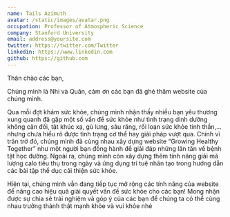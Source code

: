 ```yaml
---
name: Tails Azimuth
avatar: /static/images/avatar.png
occupation: Professor of Atmospheric Science
company: Stanford University
email: address@yoursite.com
twitter: https://twitter.com/Twitter
linkedin: https://www.linkedin.com
github: https://github.com
---
```


Thân chào các bạn,

Chúng mình là Nhi và Quân, cảm ơn các bạn đã ghé thăm website của chúng mình.

Qua mỗi đợt khám sức khỏe, chúng mình nhận thấy nhiều bạn yêu thương xung quanh đã gặp một số vấn đề sức khỏe như tình trạng dinh dưỡng không cân đối, tật khúc xạ, gù lưng, sâu răng, rối loạn sức khỏe tinh thần,… nhưng chưa hiểu rõ được tình trạng cơ thể hay giải pháp vượt qua. Chính vì trăn trở đó, chúng mình đã cùng nhau xây dựng website “Growing Healthy Together” như một người bạn đồng hành để giải đáp những lăn tăn về bệnh tật học đường. Ngoài ra, chúng mình còn xây dựng thêm tính năng giải mã lượng calo tiêu thụ trong ngày và ứng dụng trí tuệ nhân tạo trong hướng dẫn các bài tập thể dục cải thiện sức khỏe.

Hiện tại, chúng mình vẫn đang tiếp tục mở rộng các tính năng của website để nâng cao hiệu quả giải quyết vấn đề sức khỏe cho các bạn! Mong nhận được sự chia sẻ trải nghiệm và góp ý của các bạn để chúng ta có thể cùng nhau trưởng thành thật mạnh khỏe và vui khỏe nhé
